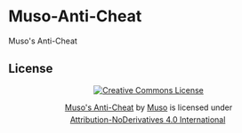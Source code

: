 # Muso-Anti-Cheat
Muso's Anti-Cheat

## License 

<p align="center"><a rel="license" href="http://creativecommons.org/licenses/by-nd/4.0/"><img alt="Creative Commons License" style="border-width:0" src="https://i.creativecommons.org/l/by-nd/4.0/88x31.png" /></p>

<p align = "center" xmlns:cc="http://creativecommons.org/ns#" xmlns:dct="http://purl.org/dc/terms/"><a property="dct:title" rel="cc:attributionURL" href="https://github.com/MUSO786/Muso-Anti-Cheat">Muso's Anti-Cheat</a> by <a rel="cc:attributionURL dct:creator" property="cc:attributionName" href="https://github.com/MUSO786">Muso</a> is licensed under <a href="http://creativecommons.org/licenses/by-nd/4.0/?ref=chooser-v1" target="_blank" rel="license noopener noreferrer" style="display:inline-block;">Attribution-NoDerivatives 4.0 International<img style="height:22px!important;margin-left:3px;vertical-align:text-bottom;"></a></p>
